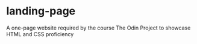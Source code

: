 # landing-page
A one-page website required by the course The Odin Project to showcase HTML and CSS proficiency
